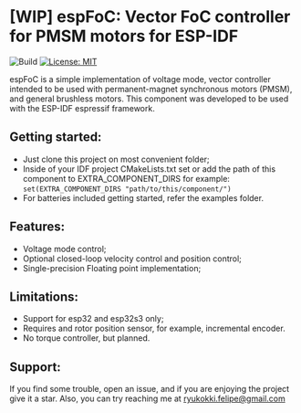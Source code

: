 # [WIP] espFoC: Vector FoC controller for PMSM motors for ESP-IDF

![Build](https://github.com/uLipe/espFoC/workflows/Build/badge.svg)
[![License: MIT](https://img.shields.io/badge/License-MIT-yellow.svg)](https://opensource.org/licenses/MIT)

espFoC is a simple implementation of voltage mode, vector controller intended to be used with permanent-magnet synchronous motors (PMSM), and general brushless motors. This component was developed to be used with the ESP-IDF 
espressif framework.

## Getting started:
* Just clone this project on most convenient folder;
* Inside of your IDF project CMakeLists.txt set or add the path of this component to EXTRA_COMPONENT_DIRS for example: `set(EXTRA_COMPONENT_DIRS "path/to/this/component/")`
* For batteries included getting started, refer the examples folder.

## Features:
* Voltage mode control;
* Optional closed-loop velocity control and position control;
* Single-precision Floating point implementation;

## Limitations:
* Support for esp32 and esp32s3 only;
* Requires and rotor position sensor, for example, incremental encoder.
* No torque controller, but planned.

## Support:
If you find some trouble, open an issue, and if you are enjoying the project
give it a star. Also, you can try reaching me at ryukokki.felipe@gmail.com